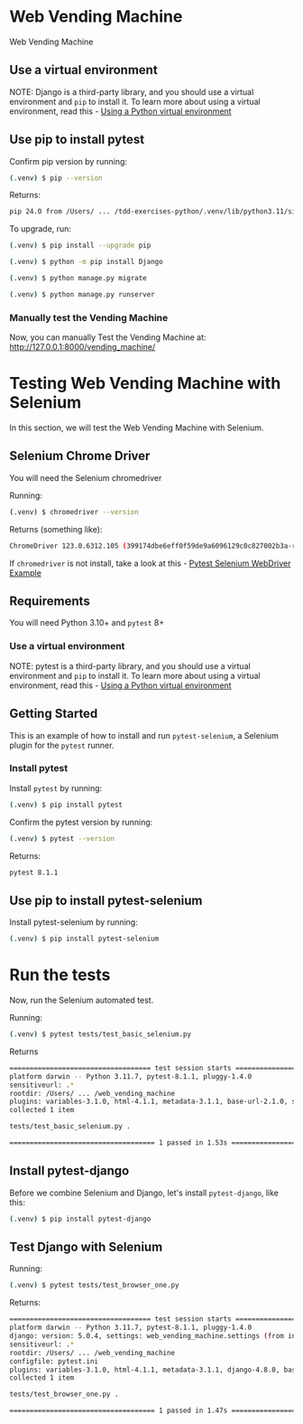 # Web Vending Machine

Web Vending Machine

## Use a virtual environment

NOTE: Django is a third-party library, and you should use a virtual environment and `pip` to install it.
To learn more about using a virtual environment, read this - [Using a Python virtual environment](VIRTUALENV.md)

## Use pip to install pytest

Confirm pip version by running:
```bash
(.venv) $ pip --version
```

Returns:
```bash
pip 24.0 from /Users/ ... /tdd-exercises-python/.venv/lib/python3.11/site-packages/pip (python 3.11)
```

To upgrade, run:
```bash
(.venv) $ pip install --upgrade pip
```

```bash
(.venv) $ python -m pip install Django
```

```bash
(.venv) $ python manage.py migrate
```

```bash
(.venv) $ python manage.py runserver
```

### Manually test the Vending Machine

Now, you can manually Test the Vending Machine at:
http://127.0.0.1:8000/vending_machine/



# Testing Web Vending Machine with Selenium

In this section, we will test the Web Vending Machine with Selenium.

## Selenium Chrome Driver

You will need the Selenium chromedriver

Running:
```bash
(.venv) $ chromedriver --version
```

Returns (something like):
```bash
ChromeDriver 123.0.6312.105 (399174dbe6eff0f59de9a6096129c0c827002b3a-refs/branch-heads/6312@{#761})
```

If `chromedriver` is not install, take a look at this - [Pytest Selenium WebDriver Example](https://github.com/ruthlesshelp/pytest-selenium-example)

## Requirements

You will need Python 3.10+ and `pytest` 8+ 

### Use a virtual environment

NOTE: pytest is a third-party library, and you should use a virtual environment and `pip` to install it.
To learn more about using a virtual environment, read this - [Using a Python virtual environment](VIRTUALENV.md)

## Getting Started

This is an example of how to install and run `pytest-selenium`, a Selenium plugin for the `pytest` runner.

### Install pytest

Install `pytest` by running:
```bash
(.venv) $ pip install pytest
```

Confirm the pytest version by running:
```bash
(.venv) $ pytest --version
```

Returns:
```bash
pytest 8.1.1
```

## Use pip to install pytest-selenium

Install pytest-selenium by running:
```bash
(.venv) $ pip install pytest-selenium
```

# Run the tests

Now, run the Selenium automated test.

Running:
```bash
(.venv) $ pytest tests/test_basic_selenium.py
```

Returns
```bash
=================================== test session starts ====================================
platform darwin -- Python 3.11.7, pytest-8.1.1, pluggy-1.4.0
sensitiveurl: .*
rootdir: /Users/ ... /web_vending_machine
plugins: variables-3.1.0, html-4.1.1, metadata-3.1.1, base-url-2.1.0, selenium-4.1.0
collected 1 item                                                                           

tests/test_basic_selenium.py .                                                       [100%]

==================================== 1 passed in 1.53s =====================================
```

## Install pytest-django

Before we combine Selenium and Django, let's install `pytest-django`, like this:

```bash
(.venv) $ pip install pytest-django
```

## Test Django with Selenium

Running:
```bash
(.venv) $ pytest tests/test_browser_one.py
```

Returns:
```bash
=================================== test session starts ====================================
platform darwin -- Python 3.11.7, pytest-8.1.1, pluggy-1.4.0
django: version: 5.0.4, settings: web_vending_machine.settings (from ini)
sensitiveurl: .*
rootdir: /Users/ ... /web_vending_machine
configfile: pytest.ini
plugins: variables-3.1.0, html-4.1.1, metadata-3.1.1, django-4.8.0, base-url-2.1.0, selenium-4.1.0
collected 1 item                                                                                                                    

tests/test_browser_one.py .                                                                                                   [100%]

==================================== 1 passed in 1.47s =====================================
```
